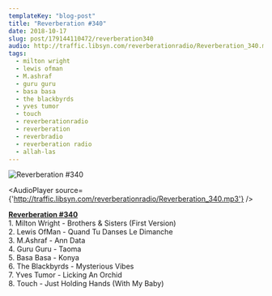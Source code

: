 ```yaml
---
templateKey: "blog-post"
title: "Reverberation #340"
date: 2018-10-17
slug: post/179144110472/reverberation340
audio: http://traffic.libsyn.com/reverberationradio/Reverberation_340.mp3
tags:
  - milton wright
  - lewis ofman
  - M.ashraf
  - guru guru
  - basa basa
  - the blackbyrds
  - yves tumor
  - touch
  - reverberationradio
  - reverberation
  - reverbradio
  - reverberation radio
  - allah-las
---
```


![Reverberation #340](../images/6aa9231708aabcd295855a089df0641c5649d7c1273fb0c60131309cfd791cda.jpg)

<AudioPlayer source={'http://traffic.libsyn.com/reverberationradio/Reverberation_340.mp3'} />

<p><b><a href="http://traffic.libsyn.com/reverberationradio/Reverberation_340.mp3">Reverberation #340</a><br /></b>1. Milton Wright - Brothers &amp; Sisters (First Version)<br />2. Lewis OfMan - Quand Tu Danses Le Dimanche<br />3. M.Ashraf - Ann Data<br />4. Guru Guru - Taoma<br />5. Basa Basa - Konya<br />6. The Blackbyrds - Mysterious Vibes<br />7. Yves Tumor - Licking An Orchid<br />8. Touch - Just Holding Hands (With My Baby)</p>

